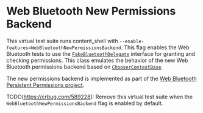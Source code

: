 # Web Bluetooth New Permissions Backend

This virtual test suite runs content_shell with
`--enable-features=WebBluetoothNewPermissionsBackend`. This flag enables the
Web Bluetooth tests to use the
[`FakeBluetoothDelegate`](https://source.chromium.org/chromium/chromium/src/+/master:content/shell/browser/web_test/fake_bluetooth_delegate.h)
interface for granting and checking permissions. This class emulates the
behavior of the new Web Bluetooth permissions backend based on
[`ChooserContextBase`](https://source.chromium.org/chromium/chromium/src/+/master:chrome/browser/permissions/chooser_context_base.h).

The new permissions backend is implemented as part of the [Web Bluetooth
Persistent Permissions project](https://docs.google.com/document/d/1h3uAVXJARHrNWaNACUPiQhLt7XI-fFFQoARSs1WgMDM).

TODO(https://crbug.com/589228): Remove this virtual test suite when the
`WebBluetoothNewPermissionsBackend` flag is enabled by default.